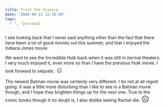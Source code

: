 ```yaml
---
title: Trust the Science
date: "2008-09-11 12:10:58"
tags:
  - ", "personal
---
```

I see looking back that I never said anything other than the fact that there have been a lot of good movies out this summer, and that I enjoyed the Indiana Jones movie.  

We went to see the Incredible Hulk back when it was still in normal theaters.  I very much enjoyed it, even more so than I have the previous Hulk movie.  I look forward to sequels. <font size="+2">&#x263a;</font>

The newest Batman movie was certainly very different.  I do not at all regret going.  It was a little more disturbing than I like to see in a Batman movie though, and I hope they brighten things up for the next one.  True to the comic books though it no doubt is, I also dislike seeing Rachel die.  <font size="+2">&#x2639;</font>

